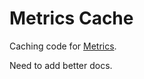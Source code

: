 # Metrics Cache

Caching code for [Metrics](https://github.com/jfalkner/metrics-cache).

Need to add better docs.

